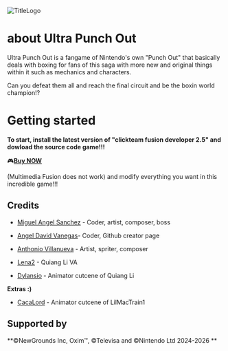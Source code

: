 ![TitleLogo](https://github.com/user-attachments/assets/e05493d4-5c50-4612-9950-0c7478ae7991)

# about Ultra Punch Out
Ultra Punch Out is a fangame of Nintendo's own "Punch Out" that basically deals with boxing for fans
of this saga with more new and original things within it such as mechanics and characters.

Can you defeat them all and reach the final circuit and be the boxin world champion!?

# Getting started
**To start, install the latest version of "clickteam fusion developer 2.5" and dowload the source code game!!!**

🎮[**Buy NOW**](https://www.clickteam.com/clickteam-fusion-2-5)

(Multimedia Fusion does not work) and modify everything you want in this incredible game!!!

## Credits
- [Miguel Angel Sanchez](https://oxim.newgrounds.com/) - Coder, artist, composer, boss

- [Angel David Vanegas](https://angeldarova.newgrounds.com/)- Coder, Github creator page

- [Anthonio Villanueva](https://anthonyvillanueva.newgrounds.com/) - Artist, spriter, composer

- [Lena2](https://lena2.newgrounds.com/) - Quiang Li VA

- [Dylansio](https://dylansio.newgrounds.com/) - Animator cutcene of Quiang Li

**Extras :)**

- [CacaLord](https://www.youtube.com/@CacaIord/featured) - Animator cutcene of LilMacTrain1

## Supported by

**©NewGrounds Inc, Oxim™, ©Televisa and ©Nintendo Ltd 2024-2026 **
